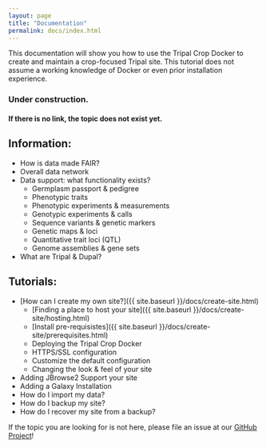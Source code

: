 ```yaml
---
layout: page
title: "Documentation"
permalink: docs/index.html
---
```


This documentation will show you how to use the Tripal Crop Docker to create and maintain a crop-focused Tripal site. This tutorial does not assume a working knowledge of Docker or even prior installation experience.

### Under construction.
#### If there is no link, the topic does not exist yet.

## Information:

 - How is data made FAIR?
 - Overall data network
 - Data support: what functionality exists?
   - Germplasm passport & pedigree
   - Phenotypic traits
   - Phenotypic experiments & measurements
   - Genotypic experiments & calls
   - Sequence variants & genetic markers
   - Genetic maps & loci
   - Quantitative trait loci (QTL)
   - Genome assemblies & gene sets
 - What are Tripal & Dupal?

## Tutorials:

 - [How can I create my own site?]({{ site.baseurl }}/docs/create-site.html)
   - [Finding a place to host your site]({{ site.baseurl }}/docs/create-site/hosting.html)
   - [Install pre-requisistes]({{ site.baseurl }}/docs/create-site/prerequisites.html)
   - Deploying the Tripal Crop Docker
   - HTTPS/SSL configuration
   - Customize the default configuration
   - Changing the look & feel of your site
 - Adding JBrowse2 Support your site
 - Adding a Galaxy Installation
 - How do I import my data?
 - How do I backup my site?
 - How do I recover my site from a backup?

If the topic you are looking for is not here, please file an issue at our <a href="{{ site.github.repo }}/issues">GitHub Project</a>!
